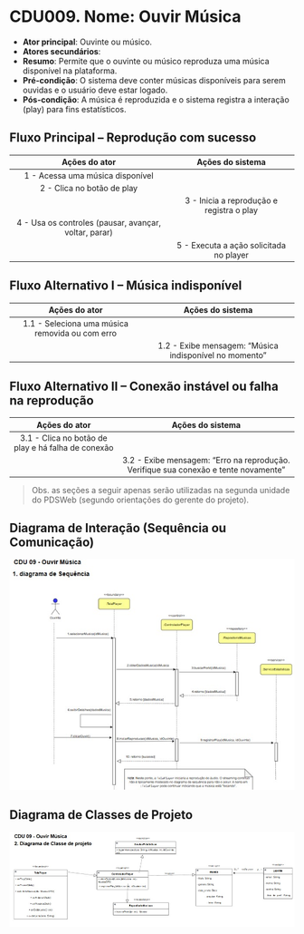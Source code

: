 # CDU009. Nome: Ouvir Música

- **Ator principal**: Ouvinte ou músico.
- **Atores secundários**: 
- **Resumo**: Permite que o ouvinte ou músico reproduza uma música disponível na plataforma.
- **Pré-condição**: O sistema deve conter músicas disponíveis para serem ouvidas e o usuário deve estar logado.
- **Pós-condição**: A música é reproduzida e o sistema registra a interação (play) para fins estatísticos.

## Fluxo Principal – Reprodução com sucesso
| Ações do ator | Ações do sistema |
| :-----------------: | :-----------------: | 
| 1 - Acessa uma música disponível	            | | 
| 2 - Clica no botão de play                            | | 
|                                                       | 3 - Inicia a reprodução e registra o play |
| 4 - Usa os controles (pausar, avançar, voltar, parar)	| | 
|                                                       | 5 - Executa a ação solicitada no player |

## Fluxo Alternativo I – Música indisponível
| Ações do ator | Ações do sistema |
| :-----------------: | :-----------------: | 
| 1.1 - Seleciona uma música removida ou com erro	| |
|                                                 |1.2 - Exibe mensagem: “Música indisponível no momento” |

## Fluxo Alternativo II – Conexão instável ou falha na reprodução
| Ações do ator | Ações do sistema |
| :-----------------: | :-----------------: | 
| 3.1 - Clica no botão de play e há falha de conexão	| | 
|                                             | 3.2 - Exibe mensagem: “Erro na reprodução. Verifique sua conexão e tente novamente” |

> Obs. as seções a seguir apenas serão utilizadas na segunda unidade do PDSWeb (segundo orientações do gerente do projeto).

## Diagrama de Interação (Sequência ou Comunicação)

<!-- > Substituir pela imagem correspondente... -->
<img src="ouvir-musica-sequencia.jpeg">

## Diagrama de Classes de Projeto

<!-- > Substituir pela imagem contendo as classes (modelo, visão e templates) que implementam o respectivo CDU... -->
<img src="ouvir-musica-classe.jpeg">